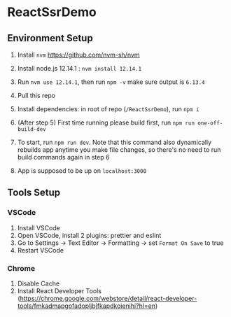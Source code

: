 # ReactSsrDemo

## Environment Setup

1. Install `nvm` https://github.com/nvm-sh/nvm

2. Install node.js 12.14.1 : `nvm install 12.14.1`

3. Run `nvm use 12.14.1`, then run `npm -v` make sure output is `6.13.4`

4. Pull this repo

5. Install dependencies: in root of repo (`/ReactSsrDemo`), run `npm i`

6. (After step 5) First time running please build first, run `npm run one-off-build-dev`

7. To start, run `npm run dev`. Note that this command also dynamically rebuilds app anytime you make file changes, so there's no need to run build commands again in step 6

8. App is supposed to be up on `localhost:3000`

## Tools Setup

### VSCode

1. Install VSCode
2. Open VSCode, install 2 plugins: prettier and eslint
3. Go to Settings -> Text Editor -> Formatting -> set `Format On Save` to true
4. Restart VSCode

### Chrome

1. Disable Cache
2. Install React Developer Tools (https://chrome.google.com/webstore/detail/react-developer-tools/fmkadmapgofadopljbjfkapdkoienihi?hl=en)
